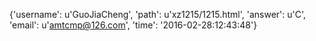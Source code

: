 {'username': u'GuoJiaCheng', 'path': u'xz1215/1215.html', 'answer': u'C', 'email': u'amtcmp@126.com', 'time': '2016-02-28:12:43:48'}